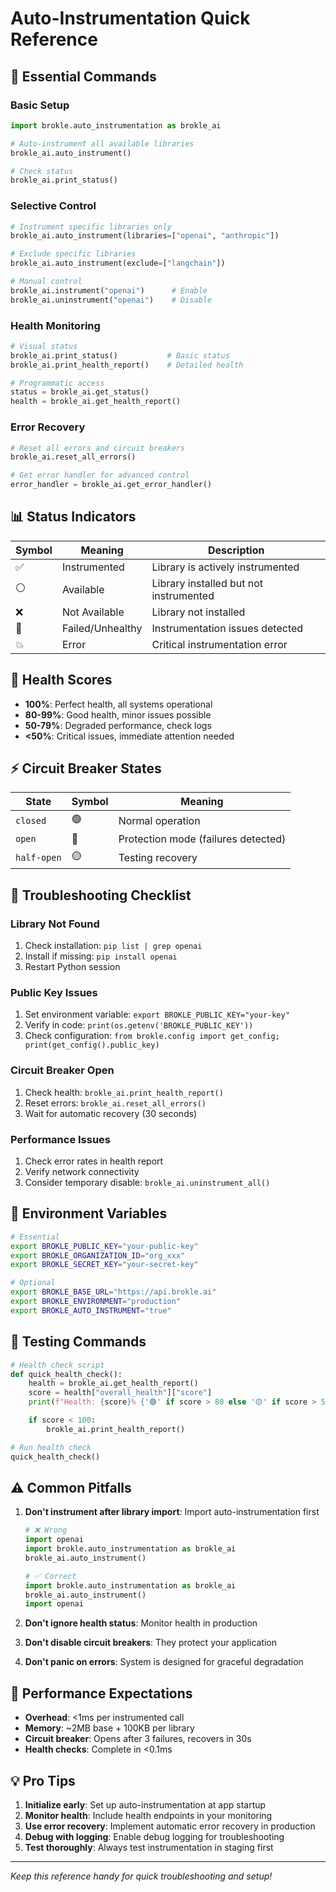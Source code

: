 # Auto-Instrumentation Quick Reference

## 🚀 Essential Commands

### Basic Setup
```python
import brokle.auto_instrumentation as brokle_ai

# Auto-instrument all available libraries
brokle_ai.auto_instrument()

# Check status
brokle_ai.print_status()
```

### Selective Control
```python
# Instrument specific libraries only
brokle_ai.auto_instrument(libraries=["openai", "anthropic"])

# Exclude specific libraries
brokle_ai.auto_instrument(exclude=["langchain"])

# Manual control
brokle_ai.instrument("openai")      # Enable
brokle_ai.uninstrument("openai")    # Disable
```

### Health Monitoring
```python
# Visual status
brokle_ai.print_status()           # Basic status
brokle_ai.print_health_report()    # Detailed health

# Programmatic access
status = brokle_ai.get_status()
health = brokle_ai.get_health_report()
```

### Error Recovery
```python
# Reset all errors and circuit breakers
brokle_ai.reset_all_errors()

# Get error handler for advanced control
error_handler = brokle_ai.get_error_handler()
```

## 📊 Status Indicators

| Symbol | Meaning | Description |
|--------|---------|-------------|
| ✅ | Instrumented | Library is actively instrumented |
| ⚪ | Available | Library installed but not instrumented |
| ❌ | Not Available | Library not installed |
| 🔴 | Failed/Unhealthy | Instrumentation issues detected |
| 💥 | Error | Critical instrumentation error |

## 🏥 Health Scores

- **100%**: Perfect health, all systems operational
- **80-99%**: Good health, minor issues possible
- **50-79%**: Degraded performance, check logs
- **<50%**: Critical issues, immediate attention needed

## ⚡ Circuit Breaker States

| State | Symbol | Meaning |
|-------|--------|---------|
| `closed` | 🟢 | Normal operation |
| `open` | 🔴 | Protection mode (failures detected) |
| `half-open` | 🟡 | Testing recovery |

## 🔧 Troubleshooting Checklist

### Library Not Found
1. Check installation: `pip list | grep openai`
2. Install if missing: `pip install openai`
3. Restart Python session

### Public Key Issues
1. Set environment variable: `export BROKLE_PUBLIC_KEY="your-key"`
2. Verify in code: `print(os.getenv('BROKLE_PUBLIC_KEY'))`
3. Check configuration: `from brokle.config import get_config; print(get_config().public_key)`

### Circuit Breaker Open
1. Check health: `brokle_ai.print_health_report()`
2. Reset errors: `brokle_ai.reset_all_errors()`
3. Wait for automatic recovery (30 seconds)

### Performance Issues
1. Check error rates in health report
2. Verify network connectivity
3. Consider temporary disable: `brokle_ai.uninstrument_all()`

## 📝 Environment Variables

```bash
# Essential
export BROKLE_PUBLIC_KEY="your-public-key"
export BROKLE_ORGANIZATION_ID="org_xxx"
export BROKLE_SECRET_KEY="your-secret-key"

# Optional
export BROKLE_BASE_URL="https://api.brokle.ai"
export BROKLE_ENVIRONMENT="production"
export BROKLE_AUTO_INSTRUMENT="true"
```

## 🧪 Testing Commands

```python
# Health check script
def quick_health_check():
    health = brokle_ai.get_health_report()
    score = health["overall_health"]["score"]
    print(f"Health: {score}% {'🟢' if score > 80 else '🟡' if score > 50 else '🔴'}")

    if score < 100:
        brokle_ai.print_health_report()

# Run health check
quick_health_check()
```

## ⚠️ Common Pitfalls

1. **Don't instrument after library import**: Import auto-instrumentation first
   ```python
   # ❌ Wrong
   import openai
   import brokle.auto_instrumentation as brokle_ai
   brokle_ai.auto_instrument()

   # ✅ Correct
   import brokle.auto_instrumentation as brokle_ai
   brokle_ai.auto_instrument()
   import openai
   ```

2. **Don't ignore health status**: Monitor health in production
3. **Don't disable circuit breakers**: They protect your application
4. **Don't panic on errors**: System is designed for graceful degradation

## 🎯 Performance Expectations

- **Overhead**: <1ms per instrumented call
- **Memory**: ~2MB base + 100KB per library
- **Circuit breaker**: Opens after 3 failures, recovers in 30s
- **Health checks**: Complete in <0.1ms

## 💡 Pro Tips

1. **Initialize early**: Set up auto-instrumentation at app startup
2. **Monitor health**: Include health endpoints in your monitoring
3. **Use error recovery**: Implement automatic error recovery in production
4. **Debug with logging**: Enable debug logging for troubleshooting
5. **Test thoroughly**: Always test instrumentation in staging first

---

*Keep this reference handy for quick troubleshooting and setup!*